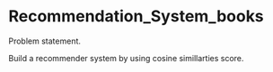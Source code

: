 # Recommendation_System_books
Problem statement.

Build a recommender system by using cosine simillarties score.


